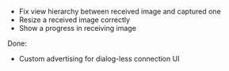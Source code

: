 - Fix view hierarchy between received image and captured one
- Resize a received image correctly
- Show a progress in receiving image

Done:

- Custom advertising for dialog-less connection UI
